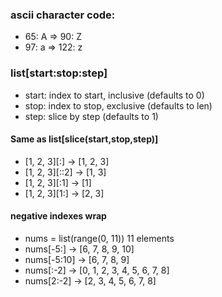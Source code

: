 ### ascii character code:
- 65: A => 90: Z
- 97: a => 122: z 




### list[start:stop:step]
  * start: index to start, inclusive (defaults to 0)
  * stop:  index to stop,  exclusive (defaults to len)
  * step:  slice by step             (defaults to 1)

#### Same as list[slice(start,stop,step)]

  * [1, 2, 3][:]    → [1, 2, 3]
  * [1, 2, 3][::2]  → [1, 3]
  * [1, 2, 3][:1]   → [1]
  * [1, 2, 3][1:]   → [2, 3]

#### negative indexes wrap

  * nums = list(range(0, 11))   11 elements
  * nums[-5:]     → [6, 7, 8, 9, 10]
  * nums[-5:10]   → [6, 7, 8, 9]
  * nums[:-2]     → [0, 1, 2, 3, 4, 5, 6, 7, 8]
  * nums[2:-2]    → [2, 3, 4, 5, 6, 7, 8]
